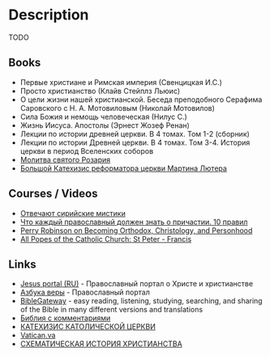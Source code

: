 # Description

TODO


## Books

- Первые христиане и Римская империя (Свенцицкая И.С.)
- Просто христианство (Клайв Стейплз Льюис)
- О цели жизни нашей христианской. Беседа преподобного Серафима Саровского с Н. А. Мотовиловым (Николай Мотовилов)
- Сила Божия и немощь человеческая (Нилус С.)
- Жизнь Иисуса. Апостолы (Эрнест Жозеф Ренан)
- Лекции по истории древней церкви. В 4 томах. Том 1-2 (сборник)
- Лекции по истории Древней церкви. В 4 томах. Том 3-4. История церкви в период Вселенских соборов
- [Молитва святого Розария](https://catherine.spb.ru/wp-content/uploads/2018/04/Rosary.pdf)
- [Большой Катехизис реформатора церкви Мартина Лютера](https://www.luterilainen.com/files/kirjasia/IsoKatekismus_VEN_2painos.a.pdf)


## Courses / Videos

- [Отвечают сирийские мистики](https://arzamas.academy/radio/announcements/naturalmystic)
- [Что каждый православный должен знать о причастии. 10 правил](https://youtu.be/2NgE-FFcHt4)
- [Perry Robinson on Becoming Orthodox, Christology, and Personhood](https://youtu.be/gdHSWmfkdgg)
- [All Popes of the Catholic Church: St Peter - Francis](https://youtu.be/305OOQGc2yY)


## Links

- [Jesus portal (RU)](https://jesus-portal.ru/) - Православный портал о Христе и христианстве
- [Азбука веры](https://azbyka.ru/) - Православный портал
- [BibleGateway](https://www.biblegateway.com/) - easy reading, listening, studying, searching, and sharing of the Bible in many different versions and translations
- [Библия с комментариями](http://bible.optina.ru/)
- [КАТЕХИЗИС КАТОЛИЧЕСКОЙ ЦЕРКВИ](http://catholic.tomsk.ru/catechism/index.htm)
- [Vatican.va](https://www.vatican.va/)
- [СХЕМАТИЧЕСКАЯ ИСТОРИЯ ХРИСТИАНСТВА](http://www.vehi.net/istoriya/general/text.html)
